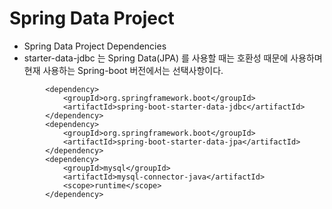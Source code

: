 # Spring Data Project

* Spring Data Project Dependencies
* starter-data-jdbc 는 Spring Data(JPA) 를 사용할 때는 호환성 때문에 사용하며 현재 사용하는 Spring-boot 버전에서는 선택사항이다.
```
		<dependency>
			<groupId>org.springframework.boot</groupId>
			<artifactId>spring-boot-starter-data-jdbc</artifactId>
		</dependency>
		<dependency>
			<groupId>org.springframework.boot</groupId>
			<artifactId>spring-boot-starter-data-jpa</artifactId>
		</dependency>
        <dependency>
            <groupId>mysql</groupId>
            <artifactId>mysql-connector-java</artifactId>
            <scope>runtime</scope>
		</dependency>
```


